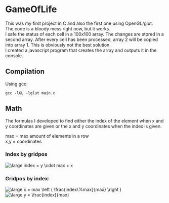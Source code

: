 # GameOfLife  
This was my first project in C and also the first one using OpenGL/glut.  
The code is a bloody mess right now, but it works.  
I safe the status of each cell in a 100x100 array. The changes are stored in a second array. After every cell has been processed, array 2 will be copied into array 1. This is obviously not the best solution.  
I created a javascript program that creates the array and outputs it in the console.    

## Compilation
Using gcc:  
```
gcc -lGL -lglut main.c
```

## Math  
The formulas I developed to find either the index of the element when x and y coordinates are given or the x and y coordinates when the index is given.   
  
max = max amount of elements in a row  
x,y = coordinates  
  
### Index by gridpos
<img src="https://latex.codecogs.com/gif.latex?\large&space;index&space;=&space;y&space;\cdot&space;max&space;&plus;&space;x" title="\large index = y \cdot max + x" />

### Gridpos by index:  
<img src="https://latex.codecogs.com/gif.latex?\large&space;x&space;=&space;max&space;\left&space;(&space;\frac{index\%max}{max}&space;\right&space;)" title="\large x = max \left ( \frac{index\%max}{max} \right )" />  
  
<img src="https://latex.codecogs.com/gif.latex?\large&space;y&space;=&space;\frac{index}{max}" title="\large y = \frac{index}{max}" />


